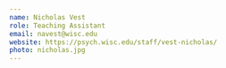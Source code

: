 ```yaml
---
name: Nicholas Vest
role: Teaching Assistant
email: navest@wisc.edu
website: https://psych.wisc.edu/staff/vest-nicholas/
photo: nicholas.jpg
---
```

